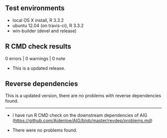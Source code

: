 ## Test environments
* local OS X install, R 3.3.2
* ubuntu 12.04 (on travis-ci), R 3.3.2
* win-builder (devel and release)

## R CMD check results

0 errors | 0 warnings | 0 note

* This is a updated release.

## Reverse dependencies

This is a updated version, there are no problems with reverse dependencies found.

---

* I have run R CMD check on the downstream dependencies of AIG
  (https://github.com/Aidenloe/AIG/blob/master/revdep/problems.md)
  
* There were no problems found.


